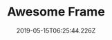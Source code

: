 ---
title: Awesome Frame
tags: [ Android ]
date: 2019-05-15T06:25:44.226Z
path: project/awesome-frame
slug: awesome-frame
cover: ./awesome-frame.png
excerpt: AwesomeFrame是一款聚集了目前安卓开发中常用的流行UI框架的应用。
---